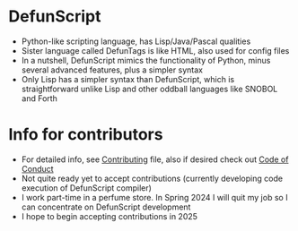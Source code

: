 # DefunScript
* Python-like scripting language, has Lisp/Java/Pascal qualities
* Sister language called DefunTags is like HTML, also used for config files
* In a nutshell, DefunScript mimics the functionality of Python, minus several advanced features, plus a simpler syntax
* Only Lisp has a simpler syntax than DefunScript, which is straightforward unlike Lisp and other oddball languages like SNOBOL and Forth
# Info for contributors
* For detailed info, see [Contributing](CONTRIBUTING.md) file, also if desired check out [Code of Conduct](CODE_OF_CONDUCT.md)
* Not quite ready yet to accept contributions (currently developing code execution of DefunScript compiler)
* I work part-time in a perfume store. In Spring 2024 I will quit my job so I can concentrate on DefunScript development
* I hope to begin accepting contributions in 2025

